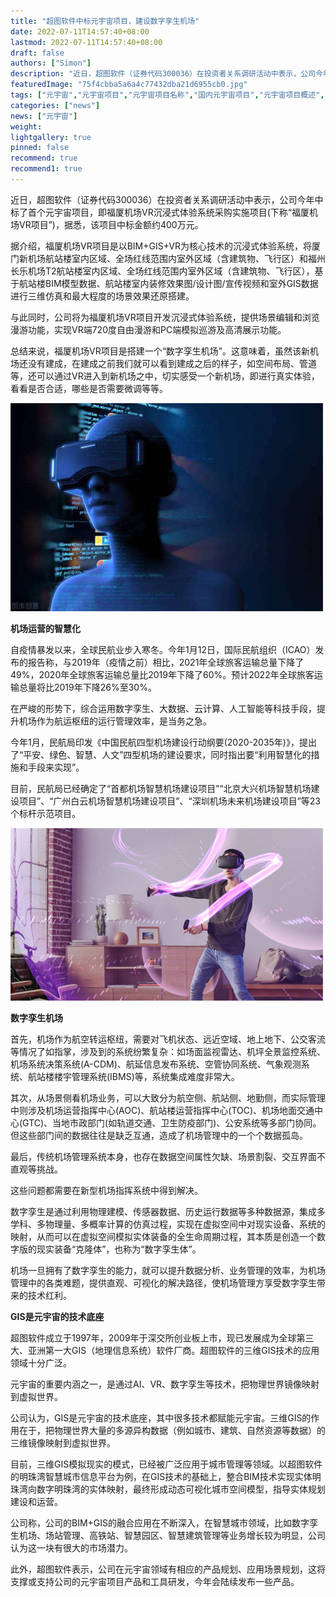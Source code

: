 ```yaml
---
title: "超图软件中标元宇宙项目，建设数字孪生机场"
date: 2022-07-11T14:57:40+08:00
lastmod: 2022-07-11T14:57:40+08:00
draft: false
authors: ["Simon"]
description: "近日，超图软件（证券代码300036）在投资者关系调研活动中表示，公司今年中标了首个元宇宙项目，即福厦机场VR沉浸式体验系统采购实施项目(下称“福厦机场VR项目”)，据悉，该项目中标金额约400万元。"
featuredImage: "75f4cbba5a6a4c77432dba21d6955cb0.jpg"
tags: ["元宇宙","元宇宙项目","元宇宙项目名称","国内元宇宙项目","元宇宙项目概述","VR"]
categories: ["news"]
news: ["元宇宙"]
weight: 
lightgallery: true
pinned: false
recommend: true
recommend1: true
---
```


近日，超图软件（证券代码300036）在投资者关系调研活动中表示，公司今年中标了首个元宇宙项目，即福厦机场VR沉浸式体验系统采购实施项目(下称“福厦机场VR项目”)，据悉，该项目中标金额约400万元。

据介绍，福厦机场VR项目是以BIM+GIS+VR为核心技术的沉浸式体验系统，将厦门新机场航站楼室内区域、全场红线范围内室外区域（含建筑物、飞行区）和福州长乐机场T2航站楼室内区域、全场红线范围内室外区域（含建筑物、飞行区），基于航站楼BIM模型数据、航站楼室内装修效果图/设计图/宣传视频和室外GIS数据进行三维仿真和最大程度的场景效果还原搭建。

与此同时，公司将为福厦机场VR项目开发沉浸式体验系统，提供场景编辑和浏览漫游功能，实现VR端720度自由漫游和PC端模拟巡游及高清展示功能。

总结来说，福厦机场VR项目是搭建一个“数字孪生机场”。这意味着，虽然该新机场还没有建成，在建成之前我们就可以看到建成之后的样子，如空间布局、管道等，还可以通过VR进入到新机场之中，切实感受一个新机场，即进行真实体验，看看是否合适，哪些是否需要微调等等。

![配图](75f4cbba5a6a4c77432dba21d6955cb0.jpg)

**机场运营的智慧化**

自疫情暴发以来，全球民航业步入寒冬。今年1月12日，国际民航组织（ICAO）发布的报告称，与2019年（疫情之前）相比，2021年全球旅客运输总量下降了49%，2020年全球旅客运输总量比2019年下降了60%。预计2022年全球旅客运输总量将比2019年下降26%至30%。

在严峻的形势下，综合运用数字孪生、大数据、云计算、人工智能等科技手段，提升机场作为航运枢纽的运行管理效率，是当务之急。

今年1月，民航局印发《中国民航四型机场建设行动纲要(2020-2035年)》，提出了“平安、绿色、智慧、人文”四型机场的建设要求，同时指出要“利用智慧化的措施和手段来实现”。

目前，民航局已经确定了“首都机场智慧机场建设项目”“北京大兴机场智慧机场建设项目”、“广州白云机场智慧机场建设项目”、“深圳机场未来机场建设项目”等23个标杆示范项目。

![配图](0063aa91a1b553822711a4a8078a1865.jpg)

**数字孪生机场**


首先，机场作为航空转运枢纽，需要对飞机状态、远近空域、地上地下、公交客流等情况了如指掌，涉及到的系统纷繁复杂：如场面监视雷达、机坪全景监控系统、机场系统决策系统(A-CDM)、航延信息发布系统、空管协同系统、气象观测系统、航站楼楼宇管理系统(IBMS)等，系统集成难度非常大。

其次，从场景侧看机场业务，可以大致分为航空侧、航站侧、地勤侧，而实际管理中则涉及机场运营指挥中心(AOC)、航站楼运营指挥中心(TOC)、机场地面交通中心(GTC)、当地市政部门(如轨道交通、卫生防疫部门)、公安系统等多部门协同。但这些部门间的数据往往是缺乏互通，造成了机场管理中的一个个数据孤岛。

最后，传统机场管理系统本身，也存在数据空间属性欠缺、场景割裂、交互界面不直观等挑战。

这些问题都需要在新型机场指挥系统中得到解决。

数字孪生是通过利用物理建模、传感器数据、历史运行数据等多种数据源，集成多学科、多物理量、多概率计算的仿真过程，实现在虚拟空间中对现实设备、系统的映射，从而可以在虚拟空间模拟实体装备的全生命周期过程，其本质是创造一个数字版的现实装备“克隆体”，也称为“数字孪生体”。

机场一旦拥有了数字孪生的能力，就可以提升数据分析、业务管理的效率，为机场管理中的各类难题，提供直观、可视化的解决路径，使机场管理方享受数字孪生带来的技术红利。

**GIS是元宇宙的技术底座**

超图软件成立于1997年，2009年于深交所创业板上市，现已发展成为全球第三大、亚洲第一大GIS（地理信息系统）软件厂商。超图软件的三维GIS技术的应用领域十分广泛。

元宇宙的重要内涵之一，是通过AI、VR、数字孪生等技术，把物理世界镜像映射到虚拟世界。

公司认为，GIS是元宇宙的技术底座，其中很多技术都赋能元宇宙。三维GIS的作用在于，把物理世界大量的多源异构数据（例如城市、建筑、自然资源等数据）的三维镜像映射到虚拟世界。

目前，三维GIS模拟现实的模式，已经被广泛应用于城市管理等领域。以超图软件的明珠湾智慧城市信息平台为例，在GIS技术的基础上，整合BIM技术实现实体明珠湾向数字明珠湾的实体映射，最终形成动态可视化城市空间模型，指导实体规划建设和运营。

公司称，公司的BIM+GIS的融合应用在不断深入，在智慧城市领域，比如数字孪生机场、场站管理、高铁站、智慧园区、智慧建筑管理等业务增长较为明显，公司认为这一块有很大的市场潜力。

此外，超图软件表示，公司在元宇宙领域有相应的产品规划、应用场景规划，这将支撑或支持公司的元宇宙项目产品和工具研发，今年会陆续发布一些产品。